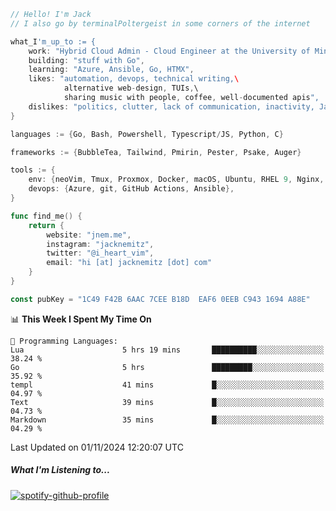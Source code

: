 ```go
// Hello! I'm Jack
// I also go by terminalPoltergeist in some corners of the internet

what_I'm_up_to := {
    work: "Hybrid Cloud Admin - Cloud Engineer at the University of Minnesota",
    building: "stuff with Go",
    learning: "Azure, Ansible, Go, HTMX",
    likes: "automation, devops, technical writing,\
            alternative web-design, TUIs,\
            sharing music with people, coffee, well-documented apis",
    dislikes: "politics, clutter, lack of communication, inactivity, Java",
}

languages := {Go, Bash, Powershell, Typescript/JS, Python, C}

frameworks := {BubbleTea, Tailwind, Pmirin, Pester, Psake, Auger}

tools := {
    env: {neoVim, Tmux, Proxmox, Docker, macOS, Ubuntu, RHEL 9, Nginx, DigitalOcean, Cloudflare},
    devops: {Azure, git, GitHub Actions, Ansible},
}

func find_me() {
    return {
        website: "jnem.me",
        instagram: "jacknemitz",
        twitter: "@i_heart_vim",
        email: "hi [at] jacknemitz [dot] com"
    }
}

const pubKey = "1C49 F42B 6AAC 7CEE B18D  EAF6 0EEB C943 1694 A88E"
```

<!--START_SECTION:waka-->
📊 **This Week I Spent My Time On** 

```text
💬 Programming Languages: 
Lua                      5 hrs 19 mins       ██████████░░░░░░░░░░░░░░░   38.24 % 
Go                       5 hrs               █████████░░░░░░░░░░░░░░░░   35.92 % 
templ                    41 mins             █░░░░░░░░░░░░░░░░░░░░░░░░   04.97 % 
Text                     39 mins             █░░░░░░░░░░░░░░░░░░░░░░░░   04.73 % 
Markdown                 35 mins             █░░░░░░░░░░░░░░░░░░░░░░░░   04.29 % 
```


 Last Updated on 01/11/2024 12:20:07 UTC
<!--END_SECTION:waka-->

##### What I'm Listening to...

[![spotify-github-profile](https://jnem.me/listening-item?maxAge=2592000)](https://jnem.me/listening)
